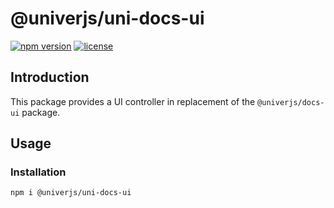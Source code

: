 # @univerjs/uni-docs-ui

[![npm version](https://img.shields.io/npm/v/@univerjs/uni-sheets-ui)](https://npmjs.org/packages/@univerjs/uni-sheets-ui)
[![license](https://img.shields.io/npm/l/@univerjs/uni-sheets-ui)](https://img.shields.io/npm/l/@univerjs/uni-sheets-ui)

## Introduction

This package provides a UI controller in replacement of the `@univerjs/docs-ui` package.

## Usage

### Installation

```shell
npm i @univerjs/uni-docs-ui
```
